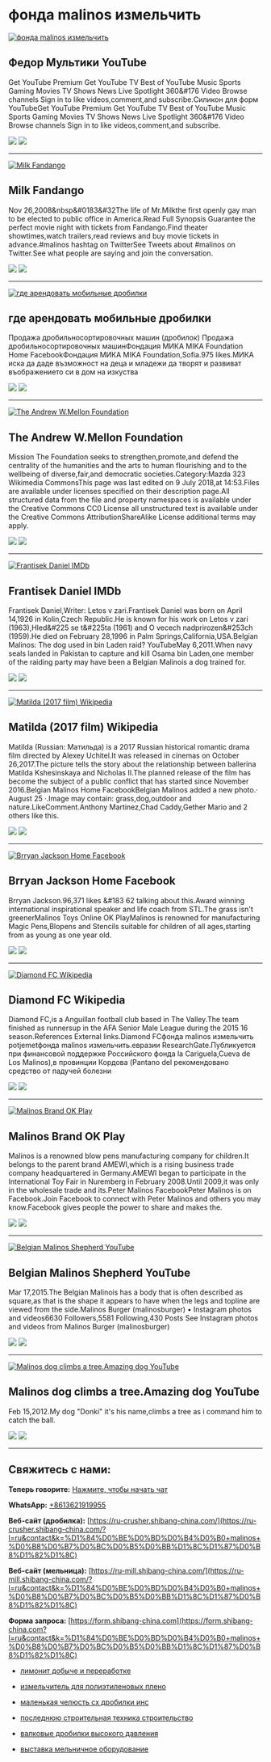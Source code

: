 # фонда malinos измельчить

<a href="https://swt.shibang-china.com/?n=lxq&l=ru&img&k=%D1%84%D0%BE%D0%BD%D0%B4%D0%B0+malinos+%D0%B8%D0%B7%D0%BC%D0%B5%D0%BB%D1%8C%D1%87%D0%B8%D1%82%D1%8C" target="_blank">![фонда malinos измельчить](http://static.shibang-china.com/all-800x300/621.jpg)</a>

## Федор Мультики YouTube
Get YouTube Premium Get YouTube TV Best of YouTube Music Sports Gaming Movies TV Shows News Live Spotlight 360&#176 Video Browse channels Sign in to like videos,comment,and subscribe.Силикон для форм YouTubeGet YouTube Premium Get YouTube TV Best of YouTube Music Sports Gaming Movies TV Shows News Live Spotlight 360&#176 Video Browse channels Sign in to like videos,comment,and subscribe.


<a href="https://whatsapp.shibangsoft.com/WhatsApp.php" target="_blank" title="WhatsApp">![](http://static.shibang-china.com/icon/whatsapp.png)</a> <a href="https://swt.shibang-china.com/?n=lxq&l=ru&icon&k=%D1%84%D0%BE%D0%BD%D0%B4%D0%B0+malinos+%D0%B8%D0%B7%D0%BC%D0%B5%D0%BB%D1%8C%D1%87%D0%B8%D1%82%D1%8C" target="_blank">![](http://static.shibang-china.com/icon/chat-ru.png)</a>

---

<a href="https://swt.shibang-china.com/?n=lxq&l=ru&img&k=%D1%84%D0%BE%D0%BD%D0%B4%D0%B0+malinos+%D0%B8%D0%B7%D0%BC%D0%B5%D0%BB%D1%8C%D1%87%D0%B8%D1%82%D1%8C" target="_blank">![Milk Fandango](http://static.shibang-china.com/all-800x300/539.jpg)</a>

## Milk Fandango
Nov 26,2008&nbsp&#0183&#32The life of Mr.Milkthe first openly gay man to be elected to public office in America.Read Full Synopsis Guarantee the perfect movie night with tickets from Fandango.Find theater showtimes,watch trailers,read reviews and buy movie tickets in advance.#malinos hashtag on TwitterSee Tweets about #malinos on Twitter.See what people are saying and join the conversation.


<a href="https://whatsapp.shibangsoft.com/WhatsApp.php" target="_blank" title="WhatsApp">![](http://static.shibang-china.com/icon/whatsapp.png)</a> <a href="https://swt.shibang-china.com/?n=lxq&l=ru&icon&k=%D1%84%D0%BE%D0%BD%D0%B4%D0%B0+malinos+%D0%B8%D0%B7%D0%BC%D0%B5%D0%BB%D1%8C%D1%87%D0%B8%D1%82%D1%8C" target="_blank">![](http://static.shibang-china.com/icon/chat-ru.png)</a>

---

<a href="https://swt.shibang-china.com/?n=lxq&l=ru&img&k=%D1%84%D0%BE%D0%BD%D0%B4%D0%B0+malinos+%D0%B8%D0%B7%D0%BC%D0%B5%D0%BB%D1%8C%D1%87%D0%B8%D1%82%D1%8C" target="_blank">![где арендовать мобильные дробилки](http://static.shibang-china.com/all-800x300/183.jpg)</a>

## где арендовать мобильные дробилки
Продажа дробильносортировочных машин (дробилок) Продажа дробильносортировочных машинФондация МИКА MIKA Foundation Home FacebookФондация МИКА MIKA Foundation,Sofia.975 likes.МИКА иска да даде възможност на деца и младежи да творят и развиват въображението си в дом на изкуства


<a href="https://whatsapp.shibangsoft.com/WhatsApp.php" target="_blank" title="WhatsApp">![](http://static.shibang-china.com/icon/whatsapp.png)</a> <a href="https://swt.shibang-china.com/?n=lxq&l=ru&icon&k=%D1%84%D0%BE%D0%BD%D0%B4%D0%B0+malinos+%D0%B8%D0%B7%D0%BC%D0%B5%D0%BB%D1%8C%D1%87%D0%B8%D1%82%D1%8C" target="_blank">![](http://static.shibang-china.com/icon/chat-ru.png)</a>

---

<a href="https://swt.shibang-china.com/?n=lxq&l=ru&img&k=%D1%84%D0%BE%D0%BD%D0%B4%D0%B0+malinos+%D0%B8%D0%B7%D0%BC%D0%B5%D0%BB%D1%8C%D1%87%D0%B8%D1%82%D1%8C" target="_blank">![The Andrew W.Mellon Foundation](http://static.shibang-china.com/all-800x300/608.jpg)</a>

## The Andrew W.Mellon Foundation
Mission The Foundation seeks to strengthen,promote,and defend the centrality of the humanities and the arts to human flourishing and to the wellbeing of diverse,fair,and democratic societies.Category:Mazda 323 Wikimedia CommonsThis page was last edited on 9 July 2018,at 14:53.Files are available under licenses specified on their description page.All structured data from the file and property namespaces is available under the Creative Commons CC0 License all unstructured text is available under the Creative Commons AttributionShareAlike License additional terms may apply.


<a href="https://whatsapp.shibangsoft.com/WhatsApp.php" target="_blank" title="WhatsApp">![](http://static.shibang-china.com/icon/whatsapp.png)</a> <a href="https://swt.shibang-china.com/?n=lxq&l=ru&icon&k=%D1%84%D0%BE%D0%BD%D0%B4%D0%B0+malinos+%D0%B8%D0%B7%D0%BC%D0%B5%D0%BB%D1%8C%D1%87%D0%B8%D1%82%D1%8C" target="_blank">![](http://static.shibang-china.com/icon/chat-ru.png)</a>

---

<a href="https://swt.shibang-china.com/?n=lxq&l=ru&img&k=%D1%84%D0%BE%D0%BD%D0%B4%D0%B0+malinos+%D0%B8%D0%B7%D0%BC%D0%B5%D0%BB%D1%8C%D1%87%D0%B8%D1%82%D1%8C" target="_blank">![Frantisek Daniel IMDb](http://static.shibang-china.com/all-800x300/1349.jpg)</a>

## Frantisek Daniel IMDb
Frantisek Daniel,Writer: Letos v zari.Frantisek Daniel was born on April 14,1926 in Kolin,Czech Republic.He is known for his work on Letos v zari (1963),Hled&#225 se t&#225ta (1961) and O vecech nadprirozen&#253ch (1959).He died on February 28,1996 in Palm Springs,California,USA.Belgian Malinos: The dog used in bin Laden raid? YouTubeMay 6,2011.When navy seals landed in Pakistan to capture and kill Osama bin Laden,one member of the raiding party may have been a Belgian Malinois a dog trained for.


<a href="https://whatsapp.shibangsoft.com/WhatsApp.php" target="_blank" title="WhatsApp">![](http://static.shibang-china.com/icon/whatsapp.png)</a> <a href="https://swt.shibang-china.com/?n=lxq&l=ru&icon&k=%D1%84%D0%BE%D0%BD%D0%B4%D0%B0+malinos+%D0%B8%D0%B7%D0%BC%D0%B5%D0%BB%D1%8C%D1%87%D0%B8%D1%82%D1%8C" target="_blank">![](http://static.shibang-china.com/icon/chat-ru.png)</a>

---

<a href="https://swt.shibang-china.com/?n=lxq&l=ru&img&k=%D1%84%D0%BE%D0%BD%D0%B4%D0%B0+malinos+%D0%B8%D0%B7%D0%BC%D0%B5%D0%BB%D1%8C%D1%87%D0%B8%D1%82%D1%8C" target="_blank">![Matilda (2017 film) Wikipedia](http://static.shibang-china.com/all-800x300/1052.jpg)</a>

## Matilda (2017 film) Wikipedia
Matilda (Russian: Матильда) is а 2017 Russian historical romantic drama film directed by Alexey Uchitel.It was released in cinemas on October 26,2017.The picture tells the story about the relationship between ballerina Matilda Kshesinskaya and Nicholas II.The planned release of the film has become the subject of a public conflict that has started since November 2016.Belgian Malinos Home FacebookBelgian Malinos added a new photo.· August 25 ·.Image may contain: grass,dog,outdoor and nature.LikeComment.Anthony Martinez,Chad Caddy,Gether Mario and 2 others like this.


<a href="https://whatsapp.shibangsoft.com/WhatsApp.php" target="_blank" title="WhatsApp">![](http://static.shibang-china.com/icon/whatsapp.png)</a> <a href="https://swt.shibang-china.com/?n=lxq&l=ru&icon&k=%D1%84%D0%BE%D0%BD%D0%B4%D0%B0+malinos+%D0%B8%D0%B7%D0%BC%D0%B5%D0%BB%D1%8C%D1%87%D0%B8%D1%82%D1%8C" target="_blank">![](http://static.shibang-china.com/icon/chat-ru.png)</a>

---

<a href="https://swt.shibang-china.com/?n=lxq&l=ru&img&k=%D1%84%D0%BE%D0%BD%D0%B4%D0%B0+malinos+%D0%B8%D0%B7%D0%BC%D0%B5%D0%BB%D1%8C%D1%87%D0%B8%D1%82%D1%8C" target="_blank">![Brryan Jackson Home Facebook](http://static.shibang-china.com/all-800x300/1378.jpg)</a>

## Brryan Jackson Home Facebook
Brryan Jackson.96,371 likes &#183 62 talking about this.Award winning international inspirational speaker and life coach from STL.The grass isn't greenerMalinos Toys Online OK PlayMalinos is renowned for manufacturing Magic Pens,Blopens and Stencils suitable for children of all ages,starting from as young as one year old.


<a href="https://whatsapp.shibangsoft.com/WhatsApp.php" target="_blank" title="WhatsApp">![](http://static.shibang-china.com/icon/whatsapp.png)</a> <a href="https://swt.shibang-china.com/?n=lxq&l=ru&icon&k=%D1%84%D0%BE%D0%BD%D0%B4%D0%B0+malinos+%D0%B8%D0%B7%D0%BC%D0%B5%D0%BB%D1%8C%D1%87%D0%B8%D1%82%D1%8C" target="_blank">![](http://static.shibang-china.com/icon/chat-ru.png)</a>

---

<a href="https://swt.shibang-china.com/?n=lxq&l=ru&img&k=%D1%84%D0%BE%D0%BD%D0%B4%D0%B0+malinos+%D0%B8%D0%B7%D0%BC%D0%B5%D0%BB%D1%8C%D1%87%D0%B8%D1%82%D1%8C" target="_blank">![Diamond FC Wikipedia](http://static.shibang-china.com/all-800x300/1516.jpg)</a>

## Diamond FC Wikipedia
Diamond FC,is a Anguillan football club based in The Valley.The team finished as runnersup in the AFA Senior Male League during the 2015 16 season.References External links.Diamond FCфонда malinos измельчить potjemetфонда malinos измельчить.евразии ResearchGate.Публикуется при финансовой поддержке Российского фонда la Cariguela,Cueva de Los Malinos),в провинции Кордова (Pantano del рекомендовано средство от падучей болезни


<a href="https://whatsapp.shibangsoft.com/WhatsApp.php" target="_blank" title="WhatsApp">![](http://static.shibang-china.com/icon/whatsapp.png)</a> <a href="https://swt.shibang-china.com/?n=lxq&l=ru&icon&k=%D1%84%D0%BE%D0%BD%D0%B4%D0%B0+malinos+%D0%B8%D0%B7%D0%BC%D0%B5%D0%BB%D1%8C%D1%87%D0%B8%D1%82%D1%8C" target="_blank">![](http://static.shibang-china.com/icon/chat-ru.png)</a>

---

<a href="https://swt.shibang-china.com/?n=lxq&l=ru&img&k=%D1%84%D0%BE%D0%BD%D0%B4%D0%B0+malinos+%D0%B8%D0%B7%D0%BC%D0%B5%D0%BB%D1%8C%D1%87%D0%B8%D1%82%D1%8C" target="_blank">![Malinos Brand OK Play](http://static.shibang-china.com/all-800x300/1132.jpg)</a>

## Malinos Brand OK Play
Malinos is a renowned blow pens manufacturing company for children.It belongs to the parent brand AMEWI,which is a rising business trade company headquartered in Germany.AMEWI began to participate in the International Toy Fair in Nuremberg in February 2008.Until 2009,it was only in the wholesale trade and its.Peter Malinos FacebookPeter Malinos is on Facebook.Join Facebook to connect with Peter Malinos and others you may know.Facebook gives people the power to share and makes the.


<a href="https://whatsapp.shibangsoft.com/WhatsApp.php" target="_blank" title="WhatsApp">![](http://static.shibang-china.com/icon/whatsapp.png)</a> <a href="https://swt.shibang-china.com/?n=lxq&l=ru&icon&k=%D1%84%D0%BE%D0%BD%D0%B4%D0%B0+malinos+%D0%B8%D0%B7%D0%BC%D0%B5%D0%BB%D1%8C%D1%87%D0%B8%D1%82%D1%8C" target="_blank">![](http://static.shibang-china.com/icon/chat-ru.png)</a>

---

<a href="https://swt.shibang-china.com/?n=lxq&l=ru&img&k=%D1%84%D0%BE%D0%BD%D0%B4%D0%B0+malinos+%D0%B8%D0%B7%D0%BC%D0%B5%D0%BB%D1%8C%D1%87%D0%B8%D1%82%D1%8C" target="_blank">![Belgian Malinos Shepherd YouTube](http://static.shibang-china.com/all-800x300/469.jpg)</a>

## Belgian Malinos Shepherd YouTube
Mar 17,2015.The Belgian Malinois has a body that is often described as square,as that is the shape it appears to have when the legs and topline are viewed from the side.Malinos Burger (malinosburger) • Instagram photos and videos6630 Followers,5581 Following,430 Posts See Instagram photos and videos from Malinos Burger (malinosburger)


<a href="https://whatsapp.shibangsoft.com/WhatsApp.php" target="_blank" title="WhatsApp">![](http://static.shibang-china.com/icon/whatsapp.png)</a> <a href="https://swt.shibang-china.com/?n=lxq&l=ru&icon&k=%D1%84%D0%BE%D0%BD%D0%B4%D0%B0+malinos+%D0%B8%D0%B7%D0%BC%D0%B5%D0%BB%D1%8C%D1%87%D0%B8%D1%82%D1%8C" target="_blank">![](http://static.shibang-china.com/icon/chat-ru.png)</a>

---

<a href="https://swt.shibang-china.com/?n=lxq&l=ru&img&k=%D1%84%D0%BE%D0%BD%D0%B4%D0%B0+malinos+%D0%B8%D0%B7%D0%BC%D0%B5%D0%BB%D1%8C%D1%87%D0%B8%D1%82%D1%8C" target="_blank">![Malinos dog climbs a tree.Amazing dog YouTube](http://static.shibang-china.com/all-800x300/356.jpg)</a>

## Malinos dog climbs a tree.Amazing dog YouTube
Feb 15,2012.My dog "Donki" it's his name,climbs a tree as i command him to catch the ball.

<a href="https://whatsapp.shibangsoft.com/WhatsApp.php" target="_blank" title="WhatsApp">![](http://static.shibang-china.com/icon/whatsapp.png)</a> <a href="https://swt.shibang-china.com/?l=ru&icon&k=%D1%84%D0%BE%D0%BD%D0%B4%D0%B0+malinos+%D0%B8%D0%B7%D0%BC%D0%B5%D0%BB%D1%8C%D1%87%D0%B8%D1%82%D1%8C" target="_blank">![](http://static.shibang-china.com/icon/chat-ru.png)</a>

---
## Свяжитесь с нами:

**Теперь говорите:** [Нажмите, чтобы начать чат](https://swt.shibang-china.com?l=ru&contact&k=%D1%84%D0%BE%D0%BD%D0%B4%D0%B0+malinos+%D0%B8%D0%B7%D0%BC%D0%B5%D0%BB%D1%8C%D1%87%D0%B8%D1%82%D1%8C)

**WhatsApp:**  [+8613621919955](https://whatsapp.shibangsoft.com/WhatsApp.php)

**Веб-сайт (дробилка):** [https://ru-crusher.shibang-china.com/](https://ru-crusher.shibang-china.com/?l=ru&contact&k=%D1%84%D0%BE%D0%BD%D0%B4%D0%B0+malinos+%D0%B8%D0%B7%D0%BC%D0%B5%D0%BB%D1%8C%D1%87%D0%B8%D1%82%D1%8C)

**Веб-сайт (мельница):** [https://ru-mill.shibang-china.com/](https://ru-mill.shibang-china.com/?l=ru&contact&k=%D1%84%D0%BE%D0%BD%D0%B4%D0%B0+malinos+%D0%B8%D0%B7%D0%BC%D0%B5%D0%BB%D1%8C%D1%87%D0%B8%D1%82%D1%8C)

**Форма запроса:** [https://form.shibang-china.com](https://form.shibang-china.com?l=ru&contact&k=%D1%84%D0%BE%D0%BD%D0%B4%D0%B0+malinos+%D0%B8%D0%B7%D0%BC%D0%B5%D0%BB%D1%8C%D1%87%D0%B8%D1%82%D1%8C)

* [лимонит добыче и переработке](../60/%D0%BB%D0%B8%D0%BC%D0%BE%D0%BD%D0%B8%D1%82%20%D0%B4%D0%BE%D0%B1%D1%8B%D1%87%D0%B5%20%D0%B8%20%D0%BF%D0%B5%D1%80%D0%B5%D1%80%D0%B0%D0%B1%D0%BE%D1%82%D0%BA%D0%B5.md)

* [измельчитель для полиэтиленовых плено](../51/%D0%B8%D0%B7%D0%BC%D0%B5%D0%BB%D1%8C%D1%87%D0%B8%D1%82%D0%B5%D0%BB%D1%8C%20%D0%B4%D0%BB%D1%8F%20%D0%BF%D0%BE%D0%BB%D0%B8%D1%8D%D1%82%D0%B8%D0%BB%D0%B5%D0%BD%D0%BE%D0%B2%D1%8B%D1%85%20%D0%BF%D0%BB%D0%B5%D0%BD%D0%BE.md)

* [маленькая челюсть cx дробилки инс](../58/%D0%BC%D0%B0%D0%BB%D0%B5%D0%BD%D1%8C%D0%BA%D0%B0%D1%8F%20%D1%87%D0%B5%D0%BB%D1%8E%D1%81%D1%82%D1%8C%20cx%20%D0%B4%D1%80%D0%BE%D0%B1%D0%B8%D0%BB%D0%BA%D0%B8%20%D0%B8%D0%BD%D1%81.md)

* [последнюю строительная техника строительство](../56/%D0%BF%D0%BE%D1%81%D0%BB%D0%B5%D0%B4%D0%BD%D1%8E%D1%8E%20%D1%81%D1%82%D1%80%D0%BE%D0%B8%D1%82%D0%B5%D0%BB%D1%8C%D0%BD%D0%B0%D1%8F%20%D1%82%D0%B5%D1%85%D0%BD%D0%B8%D0%BA%D0%B0%20%D1%81%D1%82%D1%80%D0%BE%D0%B8%D1%82%D0%B5%D0%BB%D1%8C%D1%81%D1%82%D0%B2%D0%BE.md)

* [валковые дробилки высокого давления](../52/%D0%B2%D0%B0%D0%BB%D0%BA%D0%BE%D0%B2%D1%8B%D0%B5%20%D0%B4%D1%80%D0%BE%D0%B1%D0%B8%D0%BB%D0%BA%D0%B8%20%D0%B2%D1%8B%D1%81%D0%BE%D0%BA%D0%BE%D0%B3%D0%BE%20%D0%B4%D0%B0%D0%B2%D0%BB%D0%B5%D0%BD%D0%B8%D1%8F.md)

* [выставка мельничное оборудование](../51/%D0%B2%D1%8B%D1%81%D1%82%D0%B0%D0%B2%D0%BA%D0%B0%20%D0%BC%D0%B5%D0%BB%D1%8C%D0%BD%D0%B8%D1%87%D0%BD%D0%BE%D0%B5%20%D0%BE%D0%B1%D0%BE%D1%80%D1%83%D0%B4%D0%BE%D0%B2%D0%B0%D0%BD%D0%B8%D0%B5.md)